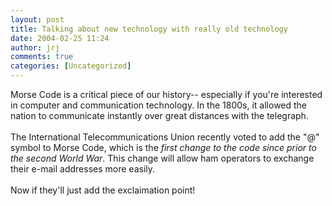 ```yaml
---
layout: post
title: Talking about new technology with really old technology
date: 2004-02-25 11:24
author: jrj
comments: true
categories: [Uncategorized]
---
```

Morse Code is a critical piece of our history-- especially if you're interested in computer and communication technology. In the 1800s, it allowed the nation to communicate instantly over great distances with the telegraph.
<br />
<br />The International Telecommunications Union recently voted to add the "@" symbol to Morse Code, which is the *first change to the code since prior to the second World War*. This change will allow ham operators to exchange their e-mail addresses more easily.
<br />
<br />Now if they'll just add the exclaimation point!
